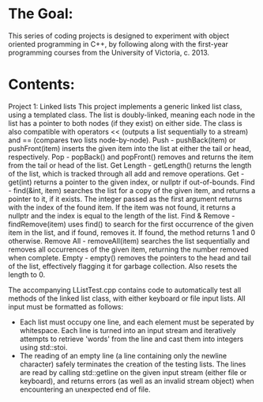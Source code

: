 # The Goal:

This series of coding projects is designed to experiment with object oriented programming in C++, by following along with the first-year programming courses from the University of Victoria, c. 2013.

# Contents:

Project 1: Linked lists
This project implements a generic linked list class, using a templated class.  The list is doubly-linked, meaning each node in the list has a pointer to both nodes (if they exist) on either side.  The class is also compatible with operators << (outputs a list sequentially to a stream) and == (compares two lists node-by-node).
 Push - pushBack(item) or pushFront(item) inserts the given item into the list at either the tail or head, respectively.
 Pop - popBack() and popFront() removes and returns the item from the tail or head of the list.
 Get Length - getLength() returns the length of the list, which is tracked through all add and remove operations.
 Get - get(int) returns a pointer to the given index, or nullptr if out-of-bounds.
 Find - find(&int, item) searches the list for a copy of the given item, and returns a pointer to it, if it exists. The integer passed as the first argument returns with the index of the found item. If the item was not found, it returns a nullptr and the index is equal to the length of the list.
 Find & Remove - findRemove(item) uses find() to search for the first occurrence of the given item in the list, and if found, removes it. If found, the method returns 1 and 0 otherwise.
 Remove All - removeAll(item) searches the list sequentially and removes all occurrences of the given item, returning the number removed when complete.
 Empty - empty() removes the pointers to the head and tail of the list, effectively flagging it for garbage collection. Also resets the length to 0.

The accompanying LListTest.cpp contains code to automatically test all methods of the linked list class, with either keyboard or file input lists.  All input must be formatted as follows:
 - Each list must occupy one line, and each element must be seperated by whitespace. Each line is turned into an input stream and iteratively attempts to retrieve 'words' from the line and cast them into integers using std::stoi.
 - The reading of an empty line (a line containing only the newline character) safely terminates the creation of the testing lists. The lines are read by calling std::getline on the given input stream (either file or keyboard), and returns errors (as well as an invalid stream object) when encountering an unexpected end of file.
